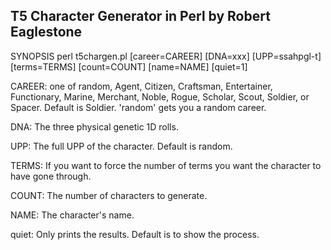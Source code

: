T5 Character Generator in Perl by Robert Eaglestone
---------------------------------------------------

SYNOPSIS
   perl t5chargen.pl [career=CAREER] [DNA=xxx] [UPP=ssahpgl-t] [terms=TERMS] [count=COUNT] [name=NAME] [quiet=1]

CAREER: one of random, Agent, Citizen, Craftsman, Entertainer, Functionary, Marine, Merchant, Noble, Rogue, Scholar, Scout, Soldier, or Spacer.  Default is Soldier. 'random' gets you a random career.

DNA: The three physical genetic 1D rolls.

UPP: The full UPP of the character.  Default is random.

TERMS: If you want to force the number of terms you want the character to have gone through.

COUNT: The number of characters to generate.

NAME: The character's name.

quiet: Only prints the results. Default is to show the process.
